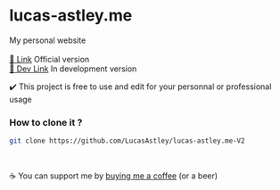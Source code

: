 # lucas-astley.me
My personal website
<br>
<br>
[📎 Link](https://lucas-astley.me) Official version
<br>
[📎 Dev Link](https://lucas-astley.me/dev) In development version
<br>

✔️ This project is free to use and edit for your personnal or professional usage

### How to clone it ?
```sh
git clone https://github.com/LucasAstley/lucas-astley.me-V2
```
<br>

☕ You can support me by [buying me a coffee](https://www.buymeacoffee.com/lucasastley) (or a beer)
